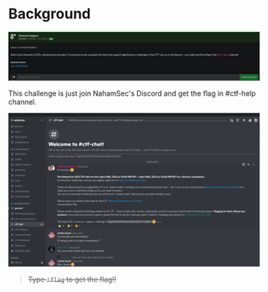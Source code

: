 # Background
![background](https://github.com/siunam321/CTF-Writeups/blob/main/NahamCon-CTF-2022/Warmups/Technical-Support/images/background.png)

This challenge is just join NahamSec's Discord and get the flag in #ctf-help channel.

![flag](https://github.com/siunam321/CTF-Writeups/blob/main/NahamCon-CTF-2022/Warmups/Technical-Support/images/flag.png)

> ~~Type `!flag` to get the flag!!~~